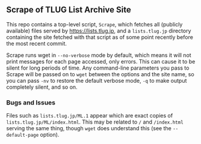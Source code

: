 Scrape of TLUG List Archive Site
--------------------------------

This repo contains a top-level script, `Scrape`, which fetches all
(publicly available) files served by <https://lists.tlug.jp>, and a
`lists.tlug.jp` directory containing the site fetched with that
script as of some point recently before the most recent commit.

Scrape runs wget in `--no-verbose` mode by default, which means it
will not print messages for each page accessed, only errors. This can
cause it to be silent for long periods of time. Any command-line
parameters you pass to Scrape will be passed on to `wget` between the
options and the site name, so you can pass `-nv` to restore the
default verbose mode, `-q` to make output completely silent, and so on.

### Bugs and Issues

Files such as `lists.tlug.jp/ML.1` appear which are exact copies of
`lists.tlug.jp/ML/index.html`. This may be related to `/` and
`/index.html` serving the same thing, though `wget` does understand
this (see the `--default-page` option).
